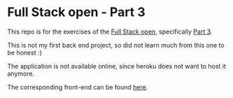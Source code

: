 # Full Stack open - Part 3

This repo is for the exercises of the [Full Stack open](https://fullstackopen.com/en), specifically [Part 3](https://fullstackopen.com/en/part3).

This is not my first back end project, so did not learn much from this one to be honest :)

The application is not available online, since heroku does not want to host it anymore.

The corresponding front-end can be found [here](https://github.com/emrergin/fullstackopen/tree/main/part2/phonebook).